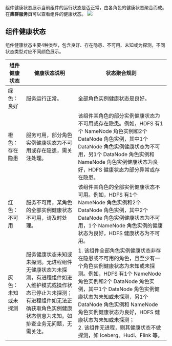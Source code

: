 ﻿组件健康状态展示当前组件的运行状态是否正常，由各角色的健康状态聚合而成。在**集群服务页**可以查看组件的健康状态。
![](https://qcloudimg.tencent-cloud.cn/raw/45433bfc72fd9d94d03e23d2ff5c08d4.png)
## 组件健康状态
组件健康状态主要4种类型，包含良好、存在隐患、不可用、未知或为探测，不同状态类型对应不同颜色展示。

| 组件健康状态 | 健康状态说明 | 状态聚合规则 |
|---------|---------|---------|
| 绿色：良好   | 服务运行正常。 | 全部角色实例健康状态是良好。 |
| 橙色：存在隐患 | 服务可用，部分角色实例健康状态为不可用或存在隐患，需关注处理。 | 该组件某角色的部分实例健康状态为不可用或存在隐患。例如，HDFS 有1个 NameNode 角色实例和2个 DataNode 角色实例，其中1个 DataNode 角色实例健康状态为不可用，另1个 DataNode 角色实例和 NameNode 角色实例健康状态为良好，HDFS 健康状态为部分异常或存在隐患。|
| 红色：不可用 | 服务不可用，某角色的全部实例健康状态不可用，请及时处理。 | 该组件某角色的全部实例健康状态不可用。例如，HDFS 有1个 NameNode 角色实例和2个 DataNode 角色实例，其中2个 DataNode 角色实例健康状态为不可用，1个 NameNode 角色实例的健康状态为良好，HDFS 健康状态为不可用。 |	
| 灰色：未知或未探测  | 服务健康状态未知或未探测。无进程组件无健康状态为未探测，有进程组件如进入维护模式或操作状态已停止为未探测；有进程组件如无法正确获取角色实例健康状态信息为未知。如排查业务无问题，无需关注。 | 1. 该组件全部角色实例健康状态非存在隐患或不可用的角色，且至少有一个角色实例健康状态为未知或未探测。例如，HDFS 有1个 NameNode 角色实例和2个 DataNode 角色实例，其中1个 DataNode 角色实例健康状态为未知或未探测，另1个 DataNode 角色实例和 NameNode 角色实例健康状态为良好，HDFS 健康状态为未知或未探测；<br>2. 该组件无进程，则其健康状态不做探测，如 Iceberg、Hudi、Flink 等。 |
				
		